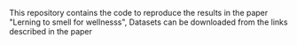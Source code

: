 This repository contains the code to reproduce the results in the paper "Lerning to smell for wellnesss", Datasets can be downloaded from the links described in the paper
